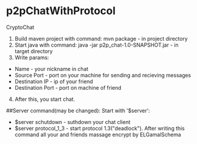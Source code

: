# p2pChatWithProtocol
CryptoChat

1. Build maven project with command: mvn package - in project directory
2. Start java with command: java -jar p2p_chat-1.0-SNAPSHOT.jar - in target directory
3. Write params:
  - Name - your nickname in chat
  - Source Port - port on your machine for sending and recieving messages
  - Destination IP - ip of your friend
  - Destination Port - port on machine of friend
4. After this, you start chat.

##Server command(may be changed): 
Start with '$server':
  - $server schutdown - suthdown your chat client
  - $server protocol_1_3 - start protocol 1.3("deadlock"). After writing this command all your and friends massage encrypt by ELGamalSchema
